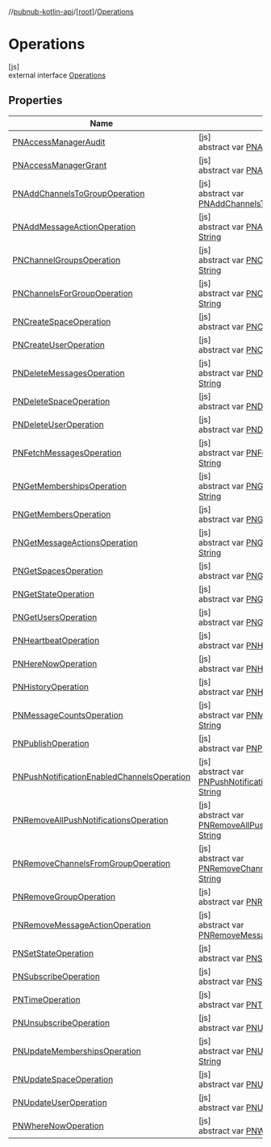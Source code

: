 //[pubnub-kotlin-api](../../../index.md)/[[root]](../index.md)/[Operations](index.md)

# Operations

[js]\
external interface [Operations](index.md)

## Properties

| Name | Summary |
|---|---|
| [PNAccessManagerAudit](-p-n-access-manager-audit.md) | [js]<br>abstract var [PNAccessManagerAudit](-p-n-access-manager-audit.md): [String](https://kotlinlang.org/api/core/kotlin-stdlib/kotlin/-string/index.html) |
| [PNAccessManagerGrant](-p-n-access-manager-grant.md) | [js]<br>abstract var [PNAccessManagerGrant](-p-n-access-manager-grant.md): [String](https://kotlinlang.org/api/core/kotlin-stdlib/kotlin/-string/index.html) |
| [PNAddChannelsToGroupOperation](-p-n-add-channels-to-group-operation.md) | [js]<br>abstract var [PNAddChannelsToGroupOperation](-p-n-add-channels-to-group-operation.md): [String](https://kotlinlang.org/api/core/kotlin-stdlib/kotlin/-string/index.html) |
| [PNAddMessageActionOperation](-p-n-add-message-action-operation.md) | [js]<br>abstract var [PNAddMessageActionOperation](-p-n-add-message-action-operation.md): [String](https://kotlinlang.org/api/core/kotlin-stdlib/kotlin/-string/index.html) |
| [PNChannelGroupsOperation](-p-n-channel-groups-operation.md) | [js]<br>abstract var [PNChannelGroupsOperation](-p-n-channel-groups-operation.md): [String](https://kotlinlang.org/api/core/kotlin-stdlib/kotlin/-string/index.html) |
| [PNChannelsForGroupOperation](-p-n-channels-for-group-operation.md) | [js]<br>abstract var [PNChannelsForGroupOperation](-p-n-channels-for-group-operation.md): [String](https://kotlinlang.org/api/core/kotlin-stdlib/kotlin/-string/index.html) |
| [PNCreateSpaceOperation](-p-n-create-space-operation.md) | [js]<br>abstract var [PNCreateSpaceOperation](-p-n-create-space-operation.md): [String](https://kotlinlang.org/api/core/kotlin-stdlib/kotlin/-string/index.html) |
| [PNCreateUserOperation](-p-n-create-user-operation.md) | [js]<br>abstract var [PNCreateUserOperation](-p-n-create-user-operation.md): [String](https://kotlinlang.org/api/core/kotlin-stdlib/kotlin/-string/index.html) |
| [PNDeleteMessagesOperation](-p-n-delete-messages-operation.md) | [js]<br>abstract var [PNDeleteMessagesOperation](-p-n-delete-messages-operation.md): [String](https://kotlinlang.org/api/core/kotlin-stdlib/kotlin/-string/index.html) |
| [PNDeleteSpaceOperation](-p-n-delete-space-operation.md) | [js]<br>abstract var [PNDeleteSpaceOperation](-p-n-delete-space-operation.md): [String](https://kotlinlang.org/api/core/kotlin-stdlib/kotlin/-string/index.html) |
| [PNDeleteUserOperation](-p-n-delete-user-operation.md) | [js]<br>abstract var [PNDeleteUserOperation](-p-n-delete-user-operation.md): [String](https://kotlinlang.org/api/core/kotlin-stdlib/kotlin/-string/index.html) |
| [PNFetchMessagesOperation](-p-n-fetch-messages-operation.md) | [js]<br>abstract var [PNFetchMessagesOperation](-p-n-fetch-messages-operation.md): [String](https://kotlinlang.org/api/core/kotlin-stdlib/kotlin/-string/index.html) |
| [PNGetMembershipsOperation](-p-n-get-memberships-operation.md) | [js]<br>abstract var [PNGetMembershipsOperation](-p-n-get-memberships-operation.md): [String](https://kotlinlang.org/api/core/kotlin-stdlib/kotlin/-string/index.html) |
| [PNGetMembersOperation](-p-n-get-members-operation.md) | [js]<br>abstract var [PNGetMembersOperation](-p-n-get-members-operation.md): [String](https://kotlinlang.org/api/core/kotlin-stdlib/kotlin/-string/index.html) |
| [PNGetMessageActionsOperation](-p-n-get-message-actions-operation.md) | [js]<br>abstract var [PNGetMessageActionsOperation](-p-n-get-message-actions-operation.md): [String](https://kotlinlang.org/api/core/kotlin-stdlib/kotlin/-string/index.html) |
| [PNGetSpacesOperation](-p-n-get-spaces-operation.md) | [js]<br>abstract var [PNGetSpacesOperation](-p-n-get-spaces-operation.md): [String](https://kotlinlang.org/api/core/kotlin-stdlib/kotlin/-string/index.html) |
| [PNGetStateOperation](-p-n-get-state-operation.md) | [js]<br>abstract var [PNGetStateOperation](-p-n-get-state-operation.md): [String](https://kotlinlang.org/api/core/kotlin-stdlib/kotlin/-string/index.html) |
| [PNGetUsersOperation](-p-n-get-users-operation.md) | [js]<br>abstract var [PNGetUsersOperation](-p-n-get-users-operation.md): [String](https://kotlinlang.org/api/core/kotlin-stdlib/kotlin/-string/index.html) |
| [PNHeartbeatOperation](-p-n-heartbeat-operation.md) | [js]<br>abstract var [PNHeartbeatOperation](-p-n-heartbeat-operation.md): [String](https://kotlinlang.org/api/core/kotlin-stdlib/kotlin/-string/index.html) |
| [PNHereNowOperation](-p-n-here-now-operation.md) | [js]<br>abstract var [PNHereNowOperation](-p-n-here-now-operation.md): [String](https://kotlinlang.org/api/core/kotlin-stdlib/kotlin/-string/index.html) |
| [PNHistoryOperation](-p-n-history-operation.md) | [js]<br>abstract var [PNHistoryOperation](-p-n-history-operation.md): [String](https://kotlinlang.org/api/core/kotlin-stdlib/kotlin/-string/index.html) |
| [PNMessageCountsOperation](-p-n-message-counts-operation.md) | [js]<br>abstract var [PNMessageCountsOperation](-p-n-message-counts-operation.md): [String](https://kotlinlang.org/api/core/kotlin-stdlib/kotlin/-string/index.html) |
| [PNPublishOperation](-p-n-publish-operation.md) | [js]<br>abstract var [PNPublishOperation](-p-n-publish-operation.md): [String](https://kotlinlang.org/api/core/kotlin-stdlib/kotlin/-string/index.html) |
| [PNPushNotificationEnabledChannelsOperation](-p-n-push-notification-enabled-channels-operation.md) | [js]<br>abstract var [PNPushNotificationEnabledChannelsOperation](-p-n-push-notification-enabled-channels-operation.md): [String](https://kotlinlang.org/api/core/kotlin-stdlib/kotlin/-string/index.html) |
| [PNRemoveAllPushNotificationsOperation](-p-n-remove-all-push-notifications-operation.md) | [js]<br>abstract var [PNRemoveAllPushNotificationsOperation](-p-n-remove-all-push-notifications-operation.md): [String](https://kotlinlang.org/api/core/kotlin-stdlib/kotlin/-string/index.html) |
| [PNRemoveChannelsFromGroupOperation](-p-n-remove-channels-from-group-operation.md) | [js]<br>abstract var [PNRemoveChannelsFromGroupOperation](-p-n-remove-channels-from-group-operation.md): [String](https://kotlinlang.org/api/core/kotlin-stdlib/kotlin/-string/index.html) |
| [PNRemoveGroupOperation](-p-n-remove-group-operation.md) | [js]<br>abstract var [PNRemoveGroupOperation](-p-n-remove-group-operation.md): [String](https://kotlinlang.org/api/core/kotlin-stdlib/kotlin/-string/index.html) |
| [PNRemoveMessageActionOperation](-p-n-remove-message-action-operation.md) | [js]<br>abstract var [PNRemoveMessageActionOperation](-p-n-remove-message-action-operation.md): [String](https://kotlinlang.org/api/core/kotlin-stdlib/kotlin/-string/index.html) |
| [PNSetStateOperation](-p-n-set-state-operation.md) | [js]<br>abstract var [PNSetStateOperation](-p-n-set-state-operation.md): [String](https://kotlinlang.org/api/core/kotlin-stdlib/kotlin/-string/index.html) |
| [PNSubscribeOperation](-p-n-subscribe-operation.md) | [js]<br>abstract var [PNSubscribeOperation](-p-n-subscribe-operation.md): [String](https://kotlinlang.org/api/core/kotlin-stdlib/kotlin/-string/index.html) |
| [PNTimeOperation](-p-n-time-operation.md) | [js]<br>abstract var [PNTimeOperation](-p-n-time-operation.md): [String](https://kotlinlang.org/api/core/kotlin-stdlib/kotlin/-string/index.html) |
| [PNUnsubscribeOperation](-p-n-unsubscribe-operation.md) | [js]<br>abstract var [PNUnsubscribeOperation](-p-n-unsubscribe-operation.md): [String](https://kotlinlang.org/api/core/kotlin-stdlib/kotlin/-string/index.html) |
| [PNUpdateMembershipsOperation](-p-n-update-memberships-operation.md) | [js]<br>abstract var [PNUpdateMembershipsOperation](-p-n-update-memberships-operation.md): [String](https://kotlinlang.org/api/core/kotlin-stdlib/kotlin/-string/index.html) |
| [PNUpdateSpaceOperation](-p-n-update-space-operation.md) | [js]<br>abstract var [PNUpdateSpaceOperation](-p-n-update-space-operation.md): [String](https://kotlinlang.org/api/core/kotlin-stdlib/kotlin/-string/index.html) |
| [PNUpdateUserOperation](-p-n-update-user-operation.md) | [js]<br>abstract var [PNUpdateUserOperation](-p-n-update-user-operation.md): [String](https://kotlinlang.org/api/core/kotlin-stdlib/kotlin/-string/index.html) |
| [PNWhereNowOperation](-p-n-where-now-operation.md) | [js]<br>abstract var [PNWhereNowOperation](-p-n-where-now-operation.md): [String](https://kotlinlang.org/api/core/kotlin-stdlib/kotlin/-string/index.html) |
